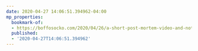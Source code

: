 ```yaml
---
date: 2020-04-27 14:06:51.394962-04:00
mp_properties:
  bookmark-of:
  - https://boffosocko.com/2020/04/26/a-short-post-mortem-video-and-note-links-and-challenge-from-the-garden-and-the-stream-indiewebcamp-pop-up-session/
  published:
  - '2020-04-27T14:06:51.394962'
---
```


